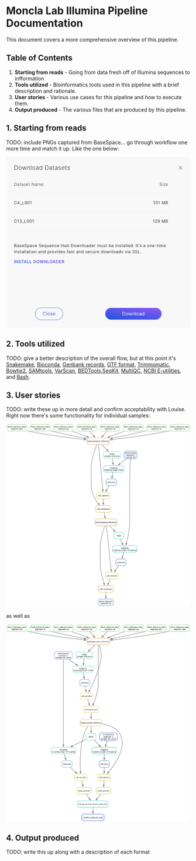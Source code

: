 # Moncla Lab Illumina Pipeline Documentation

This document covers a more comprehensive overview of this pipeline.

## Table of Contents

1. **Starting from reads** - Going from data fresh off of Illumina sequences to infformation 
2. **Tools utilized** - Bioinformatics tools used in this pipeline with a brief description and rationale.
3. **User stories** - Various use cases for this pipeline and how to execute them.
4. **Output produced** - The various files that are produced by this pipeline.

## 1. Starting from reads

TODO: include PNGs captured from BaseSpace... go through workflow one more time and match it up. Like the one below:

![PNG Image](documentation/DownloadingFromBaseSpace.png)

## 2. Tools utilized

TODO: give a better description of the overall flow, but at this point it's [Snakemake](https://snakemake.readthedocs.io/en/stable/), [Bioconda](https://bioconda.github.io/), [Genbank records](https://www.ncbi.nlm.nih.gov/genbank/samplerecord/), [GTF format](https://genome.ucsc.edu/FAQ/FAQformat.html#format4), [Trimmomatic](https://academic.oup.com/bioinformatics/article/30/15/2114/2390096), [Bowtie2](https://www.nature.com/articles/nmeth.1923), [SAMtools](https://academic.oup.com/bioinformatics/article/25/16/2078/204688), [VarScan](https://genome.cshlp.org/content/22/3/568.short), [BEDTools](https://academic.oup.com/bioinformatics/article/26/6/841/244688),[SeqKit](https://journals.plos.org/plosone/article?id=10.1371/journal.pone.0163962), [MultiQC](https://academic.oup.com/bioinformatics/article/32/19/3047/2196507), [NCBI E-utilities](https://www.ncbi.nlm.nih.gov/books/NBK25501/), and [Bash](https://www.gnu.org/software/bash/).

## 3. User stories

TODO: write these up in more detail and confirm acceptability with Louise. Right now there's some functionality for individual samples:

![Individual pipeline](documentation/individual-pipeline.svg)

as well as 

![Duplicate pipeline](documentation/duplicate-pipeline.svg)

## 4. Output produced

TODO: write this up along with a description of each format